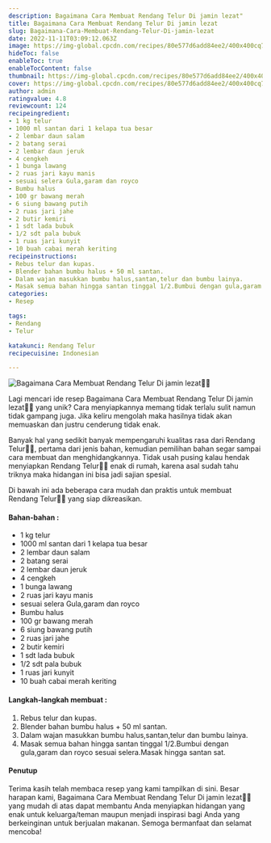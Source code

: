 ```yaml
---
description: Bagaimana Cara Membuat Rendang Telur Di jamin lezat"
title: Bagaimana Cara Membuat Rendang Telur Di jamin lezat
slug: Bagaimana-Cara-Membuat-Rendang-Telur-Di-jamin-lezat
date: 2022-11-11T03:09:12.063Z
image: https://img-global.cpcdn.com/recipes/80e577d6add84ee2/400x400cq70/photo.jpg
hideToc: false
enableToc: true
enableTocContent: false
thumbnail: https://img-global.cpcdn.com/recipes/80e577d6add84ee2/400x400cq70/photo.jpg
cover: https://img-global.cpcdn.com/recipes/80e577d6add84ee2/400x400cq70/photo.jpg
author: admin
ratingvalue: 4.8
reviewcount: 124
recipeingredient:
- 1 kg telur
- 1000 ml santan dari 1 kelapa tua besar
- 2 lembar daun salam
- 2 batang serai
- 2 lembar daun jeruk
- 4 cengkeh
- 1 bunga lawang
- 2 ruas jari kayu manis
- sesuai selera Gula,garam dan royco
- Bumbu halus
- 100 gr bawang merah
- 6 siung bawang putih
- 2 ruas jari jahe
- 2 butir kemiri
- 1 sdt lada bubuk
- 1/2 sdt pala bubuk
- 1 ruas jari kunyit
- 10 buah cabai merah keriting
recipeinstructions:
- Rebus telur dan kupas.
- Blender bahan bumbu halus + 50 ml santan.
- Dalam wajan masukkan bumbu halus,santan,telur dan bumbu lainya.
- Masak semua bahan hingga santan tinggal 1/2.Bumbui dengan gula,garam dan royco sesuai selera.Masak hingga santan sat.
categories:
- Resep

tags:
- Rendang
- Telur

katakunci: Rendang Telur
recipecuisine: Indonesian

---
```


![Bagaimana Cara Membuat Rendang Telur Di jamin lezat👩‍🍳](https://img-global.cpcdn.com/recipes/80e577d6add84ee2/400x400cq70/photo.jpg)

Lagi mencari ide resep Bagaimana Cara Membuat Rendang Telur Di jamin lezat👩‍🍳 yang unik? Cara menyiapkannya memang tidak terlalu sulit namun tidak gampang juga. Jika keliru mengolah maka hasilnya tidak akan memuaskan dan justru cenderung tidak enak.

Banyak hal yang sedikit banyak mempengaruhi kualitas rasa dari Rendang Telur👩‍🍳, pertama dari jenis bahan, kemudian pemilihan bahan segar sampai cara membuat dan menghidangkannya. Tidak usah pusing kalau hendak menyiapkan Rendang Telur👩‍🍳 enak di rumah, karena asal sudah tahu triknya maka hidangan ini bisa jadi sajian spesial.

Di bawah ini ada beberapa cara mudah dan praktis untuk membuat Rendang Telur👩‍🍳 yang siap dikreasikan.

<!--inarticleads1-->

#### Bahan-bahan :

- 1 kg telur
- 1000 ml santan dari 1 kelapa tua besar
- 2 lembar daun salam
- 2 batang serai
- 2 lembar daun jeruk
- 4 cengkeh
- 1 bunga lawang
- 2 ruas jari kayu manis
- sesuai selera Gula,garam dan royco
- Bumbu halus
- 100 gr bawang merah
- 6 siung bawang putih
- 2 ruas jari jahe
- 2 butir kemiri
- 1 sdt lada bubuk
- 1/2 sdt pala bubuk
- 1 ruas jari kunyit
- 10 buah cabai merah keriting

<!--inarticleads2-->

#### Langkah-langkah membuat :

1. Rebus telur dan kupas.
1. Blender bahan bumbu halus + 50 ml santan.
1. Dalam wajan masukkan bumbu halus,santan,telur dan bumbu lainya.
1. Masak semua bahan hingga santan tinggal 1/2.Bumbui dengan gula,garam dan royco sesuai selera.Masak hingga santan sat.

#### Penutup

Terima kasih telah membaca resep yang kami tampilkan di sini. Besar harapan kami, Bagaimana Cara Membuat Rendang Telur Di jamin lezat👩‍🍳 yang mudah di atas dapat membantu Anda menyiapkan hidangan yang enak untuk keluarga/teman maupun menjadi inspirasi bagi Anda yang berkeinginan untuk berjualan makanan. Semoga bermanfaat dan selamat mencoba!